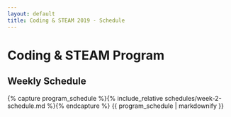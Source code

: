 ```yaml
---
layout: default
title: Coding & STEAM 2019 - Schedule
---
```


# Coding & STEAM Program

## Weekly Schedule

{% capture program_schedule %}{% include_relative schedules/week-2-schedule.md %}{% endcapture %}
{{ program_schedule | markdownify }}

